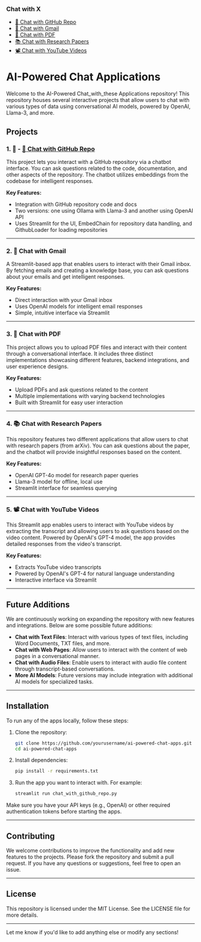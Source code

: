 ### Chat with X
- [💬 Chat with GitHub Repo](https://github.com/VenkataTarunKumarMavillapalli/chat_with_these/tree/main/chat_with_github)
- [📨 Chat with Gmail](https://github.com/VenkataTarunKumarMavillapalli/chat_with_these/tree/main/chat_with_gmail)
- [📄 Chat with PDF](https://github.com/VenkataTarunKumarMavillapalli/chat_with_these/tree/main/chat_with_pdf)
- [📚 Chat with Research Papers](https://github.com/VenkataTarunKumarMavillapalli/chat_with_these/tree/main/chat_with_research_papers)
- [📽️ Chat with YouTube Videos](https://github.com/VenkataTarunKumarMavillapalli/chat_with_these/tree/main/chat_with_youtube_videos)



# AI-Powered Chat Applications

Welcome to the AI-Powered Chat_with_these Applications repository! This repository houses several interactive projects that allow users to chat with various types of data using conversational AI models, powered by OpenAI, Llama-3, and more.

## Projects

### 1. 💬 - [💬 Chat with GitHub Repo](https://github.com/VenkataTarunKumarMavillapalli/chat_with_these/tree/main/chat_with_github)
This project lets you interact with a GitHub repository via a chatbot interface. You can ask questions related to the code, documentation, and other aspects of the repository. The chatbot utilizes embeddings from the codebase for intelligent responses.

**Key Features:**
- Integration with GitHub repository code and docs
- Two versions: one using Ollama with Llama-3 and another using OpenAI API
- Uses Streamlit for the UI, EmbedChain for repository data handling, and GithubLoader for loading repositories

---

### 2. 📨 **Chat with Gmail**
A Streamlit-based app that enables users to interact with their Gmail inbox. By fetching emails and creating a knowledge base, you can ask questions about your emails and get intelligent responses.

**Key Features:**
- Direct interaction with your Gmail inbox
- Uses OpenAI models for intelligent email responses
- Simple, intuitive interface via Streamlit

---

### 3. 📄 **Chat with PDF**
This project allows you to upload PDF files and interact with their content through a conversational interface. It includes three distinct implementations showcasing different features, backend integrations, and user experience designs.

**Key Features:**
- Upload PDFs and ask questions related to the content
- Multiple implementations with varying backend technologies
- Built with Streamlit for easy user interaction

---

### 4. 📚 **Chat with Research Papers**
This repository features two different applications that allow users to chat with research papers (from arXiv). You can ask questions about the paper, and the chatbot will provide insightful responses based on the content.

**Key Features:**
- OpenAI GPT-4o model for research paper queries
- Llama-3 model for offline, local use
- Streamlit interface for seamless querying

---

### 5. 📽️ **Chat with YouTube Videos**
This Streamlit app enables users to interact with YouTube videos by extracting the transcript and allowing users to ask questions based on the video content. Powered by OpenAI's GPT-4 model, the app provides detailed responses from the video's transcript.

**Key Features:**
- Extracts YouTube video transcripts
- Powered by OpenAI's GPT-4 for natural language understanding
- Interactive interface via Streamlit

---

## Future Additions

We are continuously working on expanding the repository with new features and integrations. Below are some possible future additions:

- **Chat with Text Files**: Interact with various types of text files, including Word Documents, TXT files, and more.
- **Chat with Web Pages**: Allow users to interact with the content of web pages in a conversational manner.
- **Chat with Audio Files**: Enable users to interact with audio file content through transcript-based conversations.
- **More AI Models**: Future versions may include integration with additional AI models for specialized tasks.

---

## Installation

To run any of the apps locally, follow these steps:

1. Clone the repository:
   ```bash
   git clone https://github.com/yourusername/ai-powered-chat-apps.git
   cd ai-powered-chat-apps
   ```

2. Install dependencies:
   ```bash
   pip install -r requirements.txt
   ```

3. Run the app you want to interact with. For example:
   ```bash
   streamlit run chat_with_github_repo.py
   ```

Make sure you have your API keys (e.g., OpenAI) or other required authentication tokens before starting the apps.

---

## Contributing

We welcome contributions to improve the functionality and add new features to the projects. Please fork the repository and submit a pull request. If you have any questions or suggestions, feel free to open an issue.

---

## License

This repository is licensed under the MIT License. See the LICENSE file for more details.

---

Let me know if you'd like to add anything else or modify any sections!
